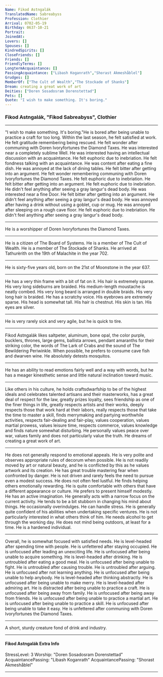 ```yaml
---
Name: Fikod Astngalák
TranslatedName: Sabreabyss
Profession: Clothier    
Arrival: 0702-05-19
Birthday: 0637-10-21
Portrait:
JoinedAt: 
Lovers: []
Spouses: []
KindredSpirits: []
CloseFriends: []
Friends: []
FriendlyTerms: []
LongtermAcquaintance: []
PassingAcquaintance: ["Libash Koganrath","Shorast Akmeshåblel"]
Grudges: []
MemberOf: ["The Cult of Wealth","The Stockade of Shanks"]
Dream: creating a great work of art
Deities: ["Doren Sosadosram Dorenstettad"]
Pets: []
Quote: "I wish to make something. It's boring."
---
```


### Fikod Astngalák, "Fikod Sabreabyss", Clothier 
 
***

"I wish to make something. It's boring."He is bored after being unable to practice a craft for too long. Within the last season, he felt satisfied at work. He felt gratitude remembering being rescued. He felt wonder after communing with Doren Ivoryfortunes the Diamond Taxes. He was interested near a completely sublime Well. He was interested having an intellectual discussion with an acquaintance. He felt euphoric due to inebriation. He felt fondness talking with an acquaintance. He was content after eating a fine dish. He was annoyed at the lack of dining tables. He felt bitter after getting into an argument. He felt wonder remembering communing with Doren Ivoryfortunes the Diamond Taxes. He felt euphoric due to inebriation. He felt bitter after getting into an argument. He felt euphoric due to inebriation. He didn't feel anything after seeing a gray langur's dead body. He was interested near a fine Door. He felt bitter after getting into an argument. He didn't feel anything after seeing a gray langur's dead body. He was annoyed after having a drink without using a goblet, cup or mug. He was annoyed after sleeping on a rough cave floor. He felt euphoric due to inebriation. He didn't feel anything after seeing a gray langur's dead body. 
***

He is a worshipper of Doren Ivoryfortunes the Diamond Taxes. 
***

He is a citizen of The Board of Systems. He is a member of The Cult of Wealth. He is a member of The Stockade of Shanks. He arrived at Tathurèrith on the 19th of Malachite in the year 702. 
***

He is sixty-five years old, born on the 21st of Moonstone in the year 637. 
***

He has a very thin frame with a bit of fat on it. His hair is extremely sparse. His very long sideburns are braided. His medium-length moustache is neatly combed. His very long beard is arranged in double braids. His very long hair is braided. He has a scratchy voice. His eyebrows are extremely sparse. His head is somewhat tall. His hair is chestnut. His skin is tan. His eyes are silver. 
***

He is very rarely sick and very agile, but he is quick to tire. 
***

Fikod Astngalák likes saltpeter, aluminum, bone opal, the color purple, bucklers, thrones, large gems, ballista arrows, pendant amaranths for their striking color, the words of The Lark of Crabs and the sound of The Bewildering Periwinkle. When possible, he prefers to consume cave fish and dwarven wine. He absolutely detests mosquitos. 
***

He has an ability to read emotions fairly well and a way with words, but he has a meager kinesthetic sense and little natural inclination toward music. 
***

Like others in his culture, he holds craftsdwarfship to be of the highest ideals and celebrates talented artisans and their masterworks, has a great deal of respect for the law, greatly prizes loyalty, sees friendship as one of the finer things in life, greatly respects artists and their works, deeply respects those that work hard at their labors, really respects those that take the time to master a skill, finds merrymaking and partying worthwhile activities, respects fair-dealing and fair-play, values cooperation, values martial prowess, values leisure time, respects commerce, values knowledge and finds nature somewhat disturbing. He personally values peace over war, values family and does not particularly value the truth. He dreams of creating a great work of art. 
***

He does not generally respond to emotional appeals. He is very polite and observes appropriate rules of decorum when possible. He is not readily moved by art or natural beauty, and he is conflicted by this as he values artwork and its creation. He has great trouble mastering fear when confronted by danger. He is not driven and rarely feels the need to pursue even a modest success. He does not often feel lustful. He finds helping others emotionally rewarding. He is quite comfortable with others that have a different appearance or culture. He prefers to present himself modestly. He has an active imagination. He generally acts with a narrow focus on the current activity. He tends to be a bit stubborn in changing his mind about things. He occasionally overindulges. He can handle stress. He is generally quite confident of his abilities when undertaking specific ventures. He is not particularly interested in what others think of him. He needs alcohol to get through the working day. He does not mind being outdoors, at least for a time. He is a hardened individual. 
***

Overall, he is somewhat focused with satisfied needs. He is level-headed after spending time with people. He is unfettered after staying occupied. He is unfocused after leading an unexciting life. He is unfocused after being unable to acquire something. He is level-headed after drinking. He is untroubled after eating a good meal. He is unfocused after being unable to fight. He is untroubled after causing trouble. He is untroubled after arguing. He is unfocused after not learning anything. He is unfocused after being unable to help anybody. He is level-headed after thinking abstractly. He is unfocused after being unable to make merry. He is level-headed after admiring art. He is distracted after being unable to practice a craft. He is unfocused after being away from family. He is unfocused after being away from friends. He is unfocused after being unable to practice a martial art. He is unfocused after being unable to practice a skill. He is unfocused after being unable to take it easy. He is unfettered after communing with Doren Ivoryfortunes the Diamond Taxes. 
***

A short, sturdy creature fond of drink and industry. 
***

#### Fikod Astngalák Extra Info

StressLevel: 3
Worship: "Doren Sosadosram Dorenstettad"
AcquaintancePassing: "Libash Koganrath"
AcquaintancePassing: "Shorast Akmeshåblel"

***
